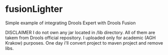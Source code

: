 fusionLighter
=============
Simple example of integrating Drools Expert with Drools Fusion

DISCLAIMER
I do not own any jar located in /lib directory. All of them are takem from Drools official repository. I uploaded only for academic (AGH Krakow) purposes. One day i'll convert project to maven project and remove libs.
